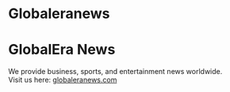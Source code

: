 # Globaleranews
# GlobalEra News
We provide business, sports, and entertainment news worldwide.  
Visit us here: [globaleranews.com](https://globaleranews.com/)
